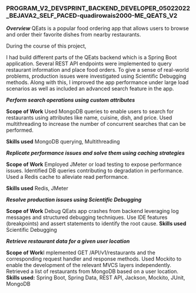 ### PROGRAM_V2_DEVSPRINT_BACKEND_DEVELOPER_05022022_BEJAVA2_SELF_PACED-quadirowais2000-ME_QEATS_V2

_**Overview**_
QEats is a popular food ordering app that allows users to browse and order their favorite dishes from nearby restaurants.

During the course of this project,

I had build different parts of the QEats backend which is a Spring Boot application.
Several REST API endpoints were implemented to query restaurant information and place food orders.
To give a sense of real-world problems, production issues were investigated using Scientific Debugging methods.
Along with this, I improved the app performance under large load scenarios as well as included an advanced search feature in the app. 


_**Perform search operations using custom attributes**_

**Scope of Work**
Used MongoDB queries to enable users to search for restaurants using attributes like name, cuisine, dish, and price.
Used multithreading to increase the number of concurrent searches that can be performed.

**Skills used** MongoDB querying, Multithreading

_**Replicate performance issues and solve them using caching strategies**_

**Scope of Work**
Employed JMeter or load testing to expose performance issues.
Identified DB queries contributing to degradation in performance.
Used a Redis cache to alleviate read performance.

**Skills used** Redis, JMeter


_**Resolve production issues using Scientific Debugging**_

**Scope of Work** Debug QEats app crashes from backend leveraging log messages and structured debugging techniques.
Use IDE features (breakpoints) and assert statements to identify the root cause.
**Skills used** Scientific Debugging


_**Retrieve restaurant data for a given user location**_

**Scope of Work**I mplemented GET /API/v1/restaurants and the corresponding request handler and response methods.
Used Mockito to enable the development of the relevant MVCS layers independently.
Retrieved a list of restaurants from MongoDB based on a user location.
**Skills used:** Spring Boot, Spring Data, REST API, Jackson, Mockito, JUnit, MongoDB


